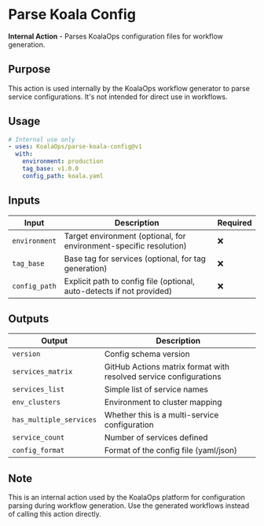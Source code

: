 # Parse Koala Config

**Internal Action** - Parses KoalaOps configuration files for workflow generation.

## Purpose

This action is used internally by the KoalaOps workflow generator to parse service configurations. It's not intended for direct use in workflows.

## Usage

```yaml
# Internal use only
- uses: KoalaOps/parse-koala-config@v1
  with:
    environment: production
    tag_base: v1.0.0
    config_path: koala.yaml
```

## Inputs

| Input | Description | Required |
|-------|-------------|----------|
| `environment` | Target environment (optional, for environment-specific resolution) | ❌ |
| `tag_base` | Base tag for services (optional, for tag generation) | ❌ |
| `config_path` | Explicit path to config file (optional, auto-detects if not provided) | ❌ |

## Outputs

| Output | Description |
|--------|-------------|
| `version` | Config schema version |
| `services_matrix` | GitHub Actions matrix format with resolved service configurations |
| `services_list` | Simple list of service names |
| `env_clusters` | Environment to cluster mapping |
| `has_multiple_services` | Whether this is a multi-service configuration |
| `service_count` | Number of services defined |
| `config_format` | Format of the config file (yaml/json) |

## Note

This is an internal action used by the KoalaOps platform for configuration parsing during workflow generation. Use the generated workflows instead of calling this action directly.